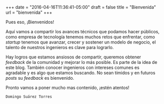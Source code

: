 +++
date = "2016-04-16T11:36:41-05:00"
draft = false
title = "Bienvenida"
url = "bienvenida"
+++

Pues eso, ¡Bienvenidos!

Aquí vamos a compartir los avances técnicos que podamos hacer públicos, como empresa de tecnología tenemos muchos retos que enfrentar, como _startup_ tenemos que avanzar, crecer y sostener un modelo de negocio, el talento de nuestros ingenieros es clave para lograrlo.

Hay logros que estamos ansiosos de compartir, queremos obtener _feedback_ de la comunidad y mejorar lo más posible. Es parte de la idea de este blog. También conocer ingenieros con intereses comunes es agradable y es algo que estamos buscando. No sean tímidos y en futuros _posts_ su _feedback_ es bienvenido.

Pronto vamos a poner mucho mas contenido, ¡estén atentos!

```
Domingo Suárez Torres
```